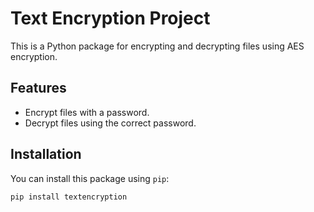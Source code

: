 # Text Encryption Project

This is a Python package for encrypting and decrypting files using AES encryption.

## Features
- Encrypt files with a password.
- Decrypt files using the correct password.

## Installation
You can install this package using `pip`:

```bash
pip install textencryption
